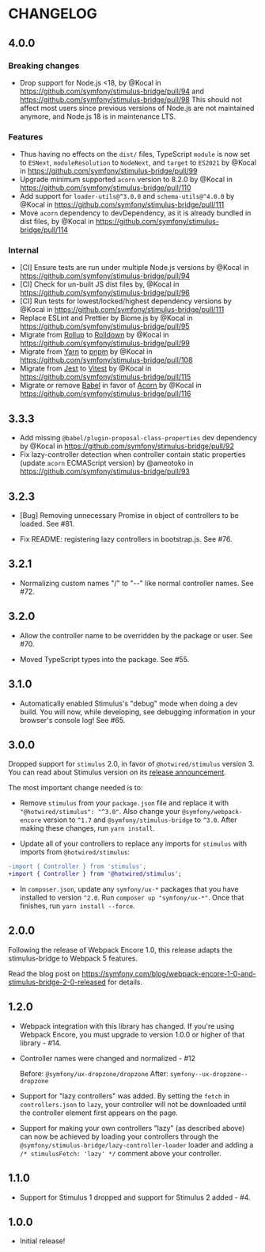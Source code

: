 # CHANGELOG

## 4.0.0

### Breaking changes

* Drop support for Node.js <18, by @Kocal in https://github.com/symfony/stimulus-bridge/pull/94 and https://github.com/symfony/stimulus-bridge/pull/98
  This should not affect most users since previous versions of Node.js are not maintained anymore, and Node.js 18 is in maintenance LTS.

### Features

* Thus having no effects on the `dist/` files, TypeScript `module` is now set to `ESNext`, `moduleResolution` to `NodeNext`, and `target` to `ES2021` by @Kocal in https://github.com/symfony/stimulus-bridge/pull/99
* Upgrade minimum supported `acorn` version to 8.2.0 by @Kocal in https://github.com/symfony/stimulus-bridge/pull/110
* Add support for `loader-utils@^3.0.0` and `schema-utils@^4.0.0` by @Kocal in https://github.com/symfony/stimulus-bridge/pull/111
* Move `acorn` dependency to devDependency, as it is already bundled in dist files, by @Kocal in https://github.com/symfony/stimulus-bridge/pull/114

### Internal

* [CI] Ensure tests are run under multiple Node.js versions by @Kocal in https://github.com/symfony/stimulus-bridge/pull/94
* [CI] Check for un-built JS dist files by, @Kocal in https://github.com/symfony/stimulus-bridge/pull/96
* [CI] Run tests for lowest/locked/highest dependency versions by @Kocal in https://github.com/symfony/stimulus-bridge/pull/111
* Replace ESLint and Prettier by Biome.js by @Kocal in https://github.com/symfony/stimulus-bridge/pull/95
* Migrate from [Rollup](https://rollupjs.org/) to [Rolldown](https://rolldown.rs/) by @Kocal in https://github.com/symfony/stimulus-bridge/pull/99
* Migrate from [Yarn](https://yarnpkg.com/) to [pnpm](https://pnpm.io/) by @Kocal in https://github.com/symfony/stimulus-bridge/pull/108
* Migrate from [Jest](https://jestjs.io/) to [Vitest](https://vitest.dev/) by @Kocal in https://github.com/symfony/stimulus-bridge/pull/115
* Migrate or remove [Babel](https://babeljs.io/) in favor of [Acorn](https://github.com/acornjs/acorn) by @Kocal in https://github.com/symfony/stimulus-bridge/pull/116

## 3.3.3

* Add missing `@babel/plugin-proposal-class-properties` dev dependency by @Kocal in https://github.com/symfony/stimulus-bridge/pull/92
* Fix lazy-controller detection when controller contain static properties (update `acorn` ECMAScript version) by @ameotoko in https://github.com/symfony/stimulus-bridge/pull/93

## 3.2.3

* [Bug] Removing unnecessary Promise in object of controllers to be loaded. See #81.

* Fix README: registering lazy controllers in bootstrap.js. See #76.

## 3.2.1

* Normalizing custom names "/" to "--" like normal controller names. See #72.

## 3.2.0

* Allow the controller name to be overridden by the package or user. See #70.

* Moved TypeScript types into the package. See #55.

## 3.1.0

* Automatically enabled Stimulus's "debug" mode when doing a dev build. You will
  now, while developing, see debugging information in your browser's console log!
  See #65.

## 3.0.0

Dropped support for `stimulus` 2.0, in favor of `@hotwired/stimulus` version 3.
You can read about Stimulus version on its [release announcement](https://world.hey.com/hotwired/stimulus-3-c438d432).

The most important change needed is to:

* Remove `stimulus` from your `package.json` file and replace it with `"@hotwired/stimulus": "^3.0"`.
  Also change your `@symfony/webpack-encore` version to `^1.7` and `@symfony/stimulus-bridge` to `^3.0`.
  After making these changes, run `yarn install`.

* Update all of your controllers to replace any imports for `stimulus` with
  imports from `@hotwired/stimulus`:

```diff
-import { Controller } from 'stimulus';
+import { Controller } from '@hotwired/stimulus';
```

* In `composer.json`, update any `symfony/ux-*` packages that you have installed to version `^2.0`.
  Run `composer up "symfony/ux-*"`. Once that finishes, run `yarn install --force`.

## 2.0.0

Following the release of Webpack Encore 1.0, this release adapts the stimulus-bridge to Webpack 5
features.

Read the blog post on https://symfony.com/blog/webpack-encore-1-0-and-stimulus-bridge-2-0-released
for details.

## 1.2.0

* Webpack integration with this library has changed. If you're using
  Webpack Encore, you must upgrade to version 1.0.0 or higher of that
  library - #14.

* Controller names were changed and normalized - #12

  Before: `@symfony/ux-dropzone/dropzone`
  After: `symfony--ux-dropzone--dropzone`

* Support for "lazy controllers" was added. By setting the `fetch`
  in `controllers.json` to `lazy`, your controller will not
  be downloaded until the controller element first appears on the page.

* Support for making your own controllers "lazy" (as described above)
  can now be achieved by loading your controllers through the
  `@symfony/stimulus-bridge/lazy-controller-loader` loader and
  adding a `/* stimulusFetch: 'lazy' */` comment above your controller.

## 1.1.0

* Support for Stimulus 1 dropped and support for Stimulus 2 added - #4.

## 1.0.0

* Initial release!
